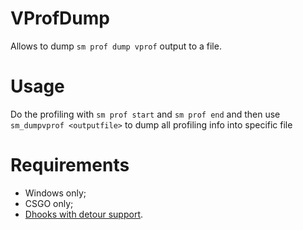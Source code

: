 # VProfDump
Allows to dump ``sm prof dump vprof`` output to a file.

# Usage
Do the profiling with ``sm prof start`` and ``sm prof end`` and then use ``sm_dumpvprof <outputfile>`` to dump all profiling info into specific file

# Requirements
* Windows only;
* CSGO only;
* [Dhooks with detour support](https://forums.alliedmods.net/showpost.php?p=2588686&postcount=589).

